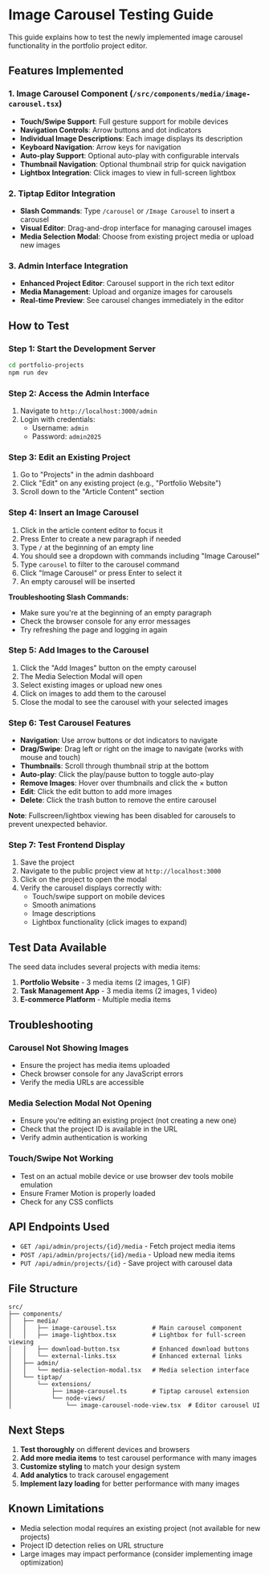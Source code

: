 # Image Carousel Testing Guide

This guide explains how to test the newly implemented image carousel functionality in the portfolio project editor.

## Features Implemented

### 1. Image Carousel Component (`/src/components/media/image-carousel.tsx`)
- **Touch/Swipe Support**: Full gesture support for mobile devices
- **Navigation Controls**: Arrow buttons and dot indicators
- **Individual Image Descriptions**: Each image displays its description
- **Keyboard Navigation**: Arrow keys for navigation
- **Auto-play Support**: Optional auto-play with configurable intervals
- **Thumbnail Navigation**: Optional thumbnail strip for quick navigation
- **Lightbox Integration**: Click images to view in full-screen lightbox

### 2. Tiptap Editor Integration
- **Slash Commands**: Type `/carousel` or `/Image Carousel` to insert a carousel
- **Visual Editor**: Drag-and-drop interface for managing carousel images
- **Media Selection Modal**: Choose from existing project media or upload new images

### 3. Admin Interface Integration
- **Enhanced Project Editor**: Carousel support in the rich text editor
- **Media Management**: Upload and organize images for carousels
- **Real-time Preview**: See carousel changes immediately in the editor

## How to Test

### Step 1: Start the Development Server
```bash
cd portfolio-projects
npm run dev
```

### Step 2: Access the Admin Interface
1. Navigate to `http://localhost:3000/admin`
2. Login with credentials:
   - Username: `admin`
   - Password: `admin2025`

### Step 3: Edit an Existing Project
1. Go to "Projects" in the admin dashboard
2. Click "Edit" on any existing project (e.g., "Portfolio Website")
3. Scroll down to the "Article Content" section

### Step 4: Insert an Image Carousel
1. Click in the article content editor to focus it
2. Press Enter to create a new paragraph if needed
3. Type `/` at the beginning of an empty line
4. You should see a dropdown with commands including "Image Carousel"
5. Type `carousel` to filter to the carousel command
6. Click "Image Carousel" or press Enter to select it
7. An empty carousel will be inserted

**Troubleshooting Slash Commands:**
- Make sure you're at the beginning of an empty paragraph
- Check the browser console for any error messages
- Try refreshing the page and logging in again

### Step 5: Add Images to the Carousel
1. Click the "Add Images" button on the empty carousel
2. The Media Selection Modal will open
3. Select existing images or upload new ones
4. Click on images to add them to the carousel
5. Close the modal to see the carousel with your selected images

### Step 6: Test Carousel Features
- **Navigation**: Use arrow buttons or dot indicators to navigate
- **Drag/Swipe**: Drag left or right on the image to navigate (works with mouse and touch)
- **Thumbnails**: Scroll through thumbnail strip at the bottom
- **Auto-play**: Click the play/pause button to toggle auto-play
- **Remove Images**: Hover over thumbnails and click the × button
- **Edit**: Click the edit button to add more images
- **Delete**: Click the trash button to remove the entire carousel

**Note**: Fullscreen/lightbox viewing has been disabled for carousels to prevent unexpected behavior.

### Step 7: Test Frontend Display
1. Save the project
2. Navigate to the public project view at `http://localhost:3000`
3. Click on the project to open the modal
4. Verify the carousel displays correctly with:
   - Touch/swipe support on mobile devices
   - Smooth animations
   - Image descriptions
   - Lightbox functionality (click images to expand)

## Test Data Available

The seed data includes several projects with media items:

1. **Portfolio Website** - 3 media items (2 images, 1 GIF)
2. **Task Management App** - 3 media items (2 images, 1 video)  
3. **E-commerce Platform** - Multiple media items

## Troubleshooting

### Carousel Not Showing Images
- Ensure the project has media items uploaded
- Check browser console for any JavaScript errors
- Verify the media URLs are accessible

### Media Selection Modal Not Opening
- Ensure you're editing an existing project (not creating a new one)
- Check that the project ID is available in the URL
- Verify admin authentication is working

### Touch/Swipe Not Working
- Test on an actual mobile device or use browser dev tools mobile emulation
- Ensure Framer Motion is properly loaded
- Check for any CSS conflicts

## API Endpoints Used

- `GET /api/admin/projects/{id}/media` - Fetch project media items
- `POST /api/admin/projects/{id}/media` - Upload new media items
- `PUT /api/admin/projects/{id}` - Save project with carousel data

## File Structure

```
src/
├── components/
│   ├── media/
│   │   ├── image-carousel.tsx          # Main carousel component
│   │   ├── image-lightbox.tsx          # Lightbox for full-screen viewing
│   │   ├── download-button.tsx         # Enhanced download buttons
│   │   └── external-links.tsx          # Enhanced external links
│   ├── admin/
│   │   └── media-selection-modal.tsx   # Media selection interface
│   └── tiptap/
│       └── extensions/
│           ├── image-carousel.ts       # Tiptap carousel extension
│           └── node-views/
│               └── image-carousel-node-view.tsx  # Editor carousel UI
```

## Next Steps

1. **Test thoroughly** on different devices and browsers
2. **Add more media items** to test carousel performance with many images
3. **Customize styling** to match your design system
4. **Add analytics** to track carousel engagement
5. **Implement lazy loading** for better performance with many images

## Known Limitations

- Media selection modal requires an existing project (not available for new projects)
- Project ID detection relies on URL structure
- Large images may impact performance (consider implementing image optimization)